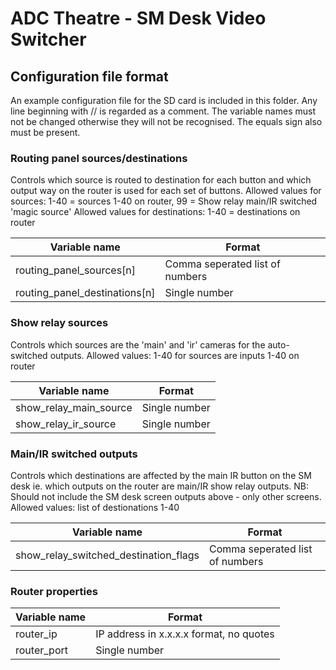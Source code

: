 # ADC Theatre - SM Desk Video Switcher
## Configuration file format

An example configuration file for the SD card is included in this folder.
Any line beginning with // is regarded as a comment. 
The variable names must not be changed otherwise they will not be recognised. The equals sign also must be present. 

### Routing panel sources/destinations
Controls which source is routed to destination for each button and which output way on the router is used for each set of buttons.
Allowed values for sources: 1-40 = sources 1-40 on router, 99 = Show relay main/IR switched 'magic source'
Allowed values for destinations: 1-40 = destinations on router

| Variable name  | Format |
| ------------- | ------------- |
| routing_panel_sources[n] | Comma seperated list of numbers |
| routing_panel_destinations[n]  | Single number  |

### Show relay sources
Controls which sources are the 'main' and 'ir' cameras for the auto-switched outputs. Allowed values: 1-40 for sources are inputs 1-40 on router

| Variable name  | Format |
| ------------- | ------------- |
| show_relay_main_source | Single number |
| show_relay_ir_source  | Single number  |

### Main/IR switched outputs
Controls which destinations are affected by the main IR button on the SM desk ie. which outputs on the router are main/IR show relay outputs.
NB: Should not include the SM desk screen outputs above - only other screens.
Allowed values: list of destionations 1-40

| Variable name  | Format |
| ------------- | ------------- |
| show_relay_switched_destination_flags | Comma seperated list of numbers |

### Router properties

| Variable name  | Format |
| ------------- | ------------- |
| router_ip | IP address in x.x.x.x format, no quotes |
| router_port  | Single number  |